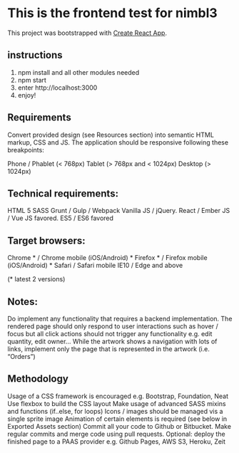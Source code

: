 # This is the frontend test for nimbl3

This project was bootstrapped with [Create React App](https://github.com/facebookincubator/create-react-app).


## instructions
1. npm install and all other modules needed
2. npm start
3. enter http://localhost:3000
4. enjoy!


## Requirements
 
Convert provided design (see Resources section) into semantic HTML markup, CSS and JS.
The application should be responsive following these breakpoints:
 
Phone / Phablet (< 768px)
Tablet (> 768px and < 1024px)
Desktop (> 1024px)
 
## Technical requirements:
 
HTML 5
SASS
Grunt / Gulp / Webpack
Vanilla JS /  jQuery. React / Ember JS / Vue JS favored.
ES5 / ES6 favored
 
## Target browsers:
 
Chrome * / Chrome mobile (iOS/Android) *
Firefox * / Firefox mobile (iOS/Android) *
Safari / Safari mobile
IE10 / Edge and above
 
(* latest 2 versions)
 
## Notes:
 
Do implement any functionality that requires a backend implementation. The rendered page should only respond to user interactions such as hover / focus but all click actions should not trigger any functionality e.g. edit quantity, edit owner...
While the artwork shows a navigation with lots of links, implement only the page that is represented in the artwork (i.e. “Orders”)
  
## Methodology
 
Usage of a CSS framework is encouraged e.g. Bootstrap, Foundation, Neat
Use flexbox to build the CSS layout
Make usage of advanced SASS mixins and functions (if..else, for loops)
Icons / images should be managed vis a single sprite image
Animation of certain elements is required (see below in Exported Assets section) 
Commit all your code to Github or Bitbucket. Make regular commits and merge code using pull requests.
Optional: deploy the finished page to a PAAS provider e.g. Github Pages, AWS S3, Heroku, Zeit 
